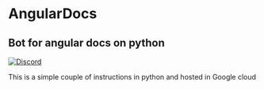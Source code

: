 # AngularDocs
## Bot for angular docs on python


[![Discord](https://img.shields.io/discord/593256013008994305.svg?label=Discord&logo=discord&color=7289DA&labelColor=2C2F33)](https://discord.gg/2FD5sbe)

This is a simple couple of instructions in python and hosted in Google cloud 

